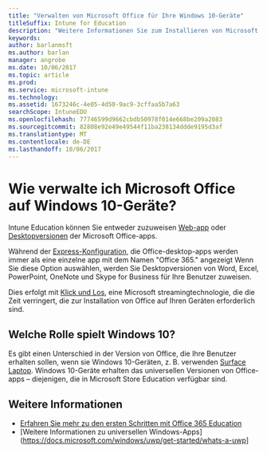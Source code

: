 ```yaml
---
title: "Verwalten von Microsoft Office für Ihre Windows 10-Geräte"
titleSuffix: Intune for Education
description: "Weitere Informationen Sie zum Installieren von Microsoft Office auf Windows 10-Geräte."
keywords: 
author: barlanmsft
ms.author: barlan
manager: angrobe
ms.date: 10/06/2017
ms.topic: article
ms.prod: 
ms.service: microsoft-intune
ms.technology: 
ms.assetid: 1673246c-4e05-4d50-9ac9-3cffaa5b7a63
searchScope: IntuneEDU
ms.openlocfilehash: 77746599d9662cbdb50978f014e668be209a2083
ms.sourcegitcommit: 82808e92e49e49544f11ba238134ddde9195d3af
ms.translationtype: MT
ms.contentlocale: de-DE
ms.lasthandoff: 10/06/2017
---
```

# <a name="how-do-i-manage-microsoft-office-on-my-windows-10-devices"></a>Wie verwalte ich Microsoft Office auf Windows 10-Geräte?

Intune Education können Sie entweder zuzuweisen [Web-app](how-to-add-apps.md#add-web-apps) oder [Desktopversionen](how-to-add-apps.md#add-desktop-apps) der Microsoft Office-apps.

Während der [Express-Konfiguration](what-is-express-configuration.md), die Office-desktop-apps werden immer als eine einzelne app mit dem Namen "Office 365." angezeigt Wenn Sie diese Option auswählen, werden Sie Desktopversionen von Word, Excel, PowerPoint, OneNote und Skype for Business für Ihre Benutzer zuweisen.

Dies erfolgt mit [Klick und Los](https://technet.microsoft.com/library/jj219427.aspx), eine Microsoft streamingtechnologie, die die Zeit verringert, die zur Installation von Office auf Ihren Geräten erforderlich sind. 

## <a name="what-about-windows-10s"></a>Welche Rolle spielt Windows 10? 

Es gibt einen Unterschied in der Version von Office, die Ihre Benutzer erhalten sollen, wenn sie Windows 10-Geräten, z. B. verwenden [Surface Laptop](https://www.microsoft.com/surface/devices/surface-laptop/overview). Windows 10-Geräte erhalten das universellen Versionen von Office-apps – diejenigen, die in Microsoft Store Education verfügbar sind. 

## <a name="find-out-more"></a>Weitere Informationen

- [Erfahren Sie mehr zu den ersten Schritten mit Office 365 Education](https://support.office.com/article/Get-started-with-Office-365-Education-AB02ABE5-A1EE-458C-B749-5B44416CCF14)
- [Weitere Informationen zu universellen Windows-Apps] (https://docs.microsoft.com/windows/uwp/get-started/whats-a-uwp]
